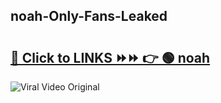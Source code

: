 
 ## noah-Only-Fans-Leaked

# <h2><a href="https://clipsfans.com/noah&ref=git">🔗 Click to LINKS ⏩⏩ 👉 🟢 noah </a></h2>

<a href="https://clipsfans.com/noah&ref=git" rel="nofollow" data-target="animated-image.originalLink"><img src="https://i.ibb.co.com/xMMVF88/686577567.gif" alt="Viral Video Original" style="max-width: 100%; display: inline-block;" data-target="animated-image.originalImage"></a>
